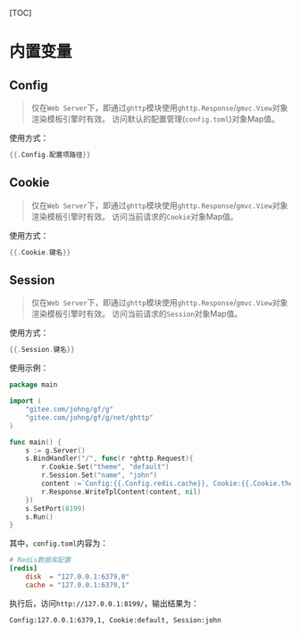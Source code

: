[TOC]

# 内置变量

## Config
> 仅在`Web Server`下，即通过`ghttp`模块使用`ghttp.Response`/`gmvc.View`对象渲染模板引擎时有效。
访问默认的配置管理(`config.toml`)对象Map值。

使用方式：
```go
{{.Config.配置项路径}}
```

## Cookie
> 仅在`Web Server`下，即通过`ghttp`模块使用`ghttp.Response`/`gmvc.View`对象渲染模板引擎时有效。
访问当前请求的`Cookie`对象Map值。

使用方式：
```go
{{.Cookie.键名}}
```

## Session
> 仅在`Web Server`下，即通过`ghttp`模块使用`ghttp.Response`/`gmvc.View`对象渲染模板引擎时有效。
访问当前请求的`Session`对象Map值。

使用方式：
```go
{{.Session.键名}}
```

使用示例：
```go
package main

import (
    "gitee.com/johng/gf/g"
    "gitee.com/johng/gf/g/net/ghttp"
)

func main() {
    s := g.Server()
    s.BindHandler("/", func(r *ghttp.Request){
        r.Cookie.Set("theme", "default")
        r.Session.Set("name", "john")
        content :=`Config:{{.Config.redis.cache}}, Cookie:{{.Cookie.theme}}, Session:{{.Session.name}}`
        r.Response.WriteTplContent(content, nil)
    })
    s.SetPort(8199)
    s.Run()
}
```

其中，`config.toml`内容为：
```toml
# Redis数据库配置
[redis]
    disk  = "127.0.0.1:6379,0"
    cache = "127.0.0.1:6379,1"
```

执行后，访问`http://127.0.0.1:8199/`，输出结果为：
```html
Config:127.0.0.1:6379,1, Cookie:default, Session:john
```